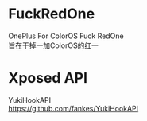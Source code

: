 # FuckRedOne  
OnePlus For ColorOS Fuck RedOne  
旨在干掉一加ColorOS的红一  

# Xposed API  
YukiHookAPI  
<https://github.com/fankes/YukiHookAPI>  
